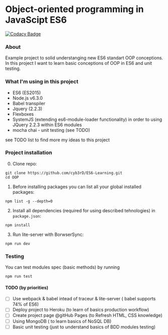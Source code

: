 # Object-oriented programming in JavaScipt ES6

[![Codacy Badge](https://api.codacy.com/project/badge/Grade/21683f123a2a470f83189167d0f1c5c9)](https://www.codacy.com/app/noilgt/ES6-OOP?utm_source=github.com&amp;utm_medium=referral&amp;utm_content=cyb3rD/ES6-OOP&amp;utm_campaign=Badge_Grade)

### About

Example project to solid understanging new ES6 standart OOP conceptions.
In this project I want to learn basic conceptions of OOP in ES6 and unit testing.

### What I'm using in this project

* ES6 (ES2015)
* Node.js v6.3.0
* Babel transpiler
* Jquery (2.2.3)
* Flexboxes
* SystemJS (extending es6-module-loader functionality) in order to using JQuery 2.2.3 within ES6 modules
* mocha chai - unit testing (see TODO)

see TODO list to find more my ideas to this project

### Project installation

0. Clone repo:
```
git clone https://github.com/cyb3rD/ES6-Learning.git
cd OOP
```
1. Before installing packages you can list all your global installed packages:
```
npm list -g --depth=0
```
2. Install all dependencies (required for using described tehnologies) in `package.json`:
```
npm install
```
3. Run lite-server with BorwserSync:
```
npm run dev
```

### Testing

You can test modules spec (basic methods) by running
```
npm run test
```

#### TODO (by priorities)

- [ ] Use webpack & babel intead of traceur & lite-server ( babel supports 74% of ES6)
- [ ] Deploy project to Heroku (to learn of basics production workflow)
- [ ] Create project page @gitHub Pages (to Refresh HTML, CSS knowledge)
- [ ] Using MongoDB ( to learn basics of NoSQL DB)
- [ ] Basic unit testing (just to understand basics of BDD modules testing)
